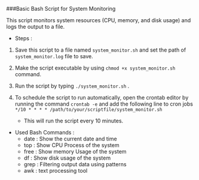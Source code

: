 ###Basic Bash Script for System Monitoring

This script monitors system resources (CPU, memory, and disk usage) and logs the output to a file.

- Steps :

1. Save this script to a file named `system_monitor.sh` and set the path of `system_monitor.log` file to save.

2. Make the script executable by using `chmod +x system_monitor.sh` command.

3. Run the script by typing `./system_monitor.sh` .

4. To schedule the script to run automatically, open the crontab editor by running the command 
    `crontab -e` and add the following line to cron jobs 
    `*/10 * * * * /path/to/your/scriptfile/system_monitor.sh` 
    - This will run the script every 10 minutes.

- Used Bash Commands :
    - date : Show the current date and time
    - top : Show CPU Process of the system
    - free : Show memory Usage of the system
    - df : Show disk usage of the system
    - grep : Filtering output data using patterns
    - awk : text processing tool
